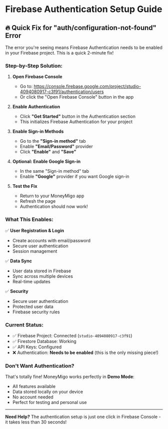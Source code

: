 # Firebase Authentication Setup Guide

## 🔥 Quick Fix for "auth/configuration-not-found" Error

The error you're seeing means Firebase Authentication needs to be enabled in your Firebase project. This is a quick 2-minute fix!

### Step-by-Step Solution:

1. **Open Firebase Console**
   - Go to: https://console.firebase.google.com/project/studio-4094080917-c3f91/authentication/users
   - Or click the "Open Firebase Console" button in the app

2. **Enable Authentication**
   - Click **"Get Started"** button in the Authentication section
   - This initializes Firebase Authentication for your project

3. **Enable Sign-in Methods**
   - Go to the **"Sign-in method"** tab
   - Enable **"Email/Password"** provider
   - Click **"Enable"** and **"Save"**

4. **Optional: Enable Google Sign-in**
   - In the same "Sign-in method" tab
   - Enable **"Google"** provider if you want Google sign-in

5. **Test the Fix**
   - Return to your MoneyMigo app
   - Refresh the page
   - Authentication should now work!

### What This Enables:

✅ **User Registration & Login**
- Create accounts with email/password
- Secure user authentication
- Session management

✅ **Data Sync**
- User data stored in Firebase
- Sync across multiple devices
- Real-time updates

✅ **Security**
- Secure user authentication
- Protected user data
- Firebase security rules

### Current Status:

- ✅ Firebase Project: Connected (`studio-4094080917-c3f91`)
- ✅ Firestore Database: Working
- ✅ API Keys: Configured
- ❌ Authentication: **Needs to be enabled** (this is the only missing piece!)

### Don't Want Authentication?

That's totally fine! MoneyMigo works perfectly in **Demo Mode**:
- All features available
- Data stored locally on your device
- No account needed
- Perfect for testing and personal use

---

**Need Help?** The authentication setup is just one click in Firebase Console - it takes less than 30 seconds!
